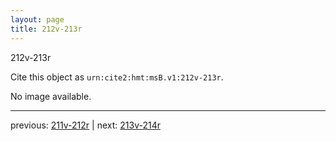 ```yaml
---
layout: page
title: 212v-213r
---
```


212v-213r

Cite this object as `urn:cite2:hmt:msB.v1:212v-213r`.

No image available. 



---

previous: [211v-212r](../211v-212r/) | next: [213v-214r](../213v-214r/)